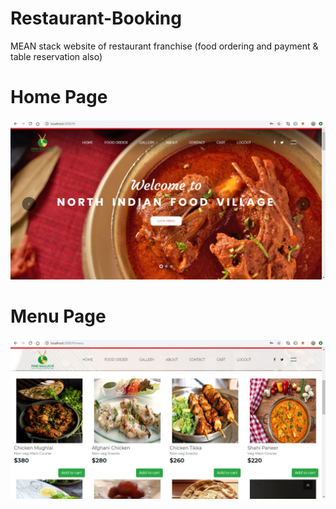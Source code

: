 # Restaurant-Booking
MEAN stack website of restaurant franchise (food ordering and payment & table reservation also)<br />
# Home Page
![Home page](https://github.com/Pratyush-Ranjan/Restaurant-Booking/blob/master/hai.JPG)
<br />
# Menu Page
![Menu page](https://github.com/Pratyush-Ranjan/Restaurant-Booking/blob/master/hai2.JPG)
